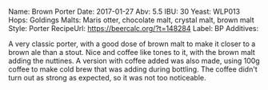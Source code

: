 Name: Brown Porter
Date: 2017-01-27
Abv: 5.5
IBU: 30
Yeast: WLP013
Hops: Goldings
Malts: Maris otter, chocolate malt, crystal malt, brown malt
Style: Porter
RecipeUrl: https://beercalc.org/?t=148284
Label: BP
Additives:

A very classic porter, with a good dose of brown malt to make it closer to a brown ale than a stout. Nice and coffee like tones to it, with the brown malt adding the nuttines. A version with coffee added was also made, using 100g coffee to make cold brew that was adding during bottling. The coffee didn't turn out as strong as expected, so it was not too noticeable.
